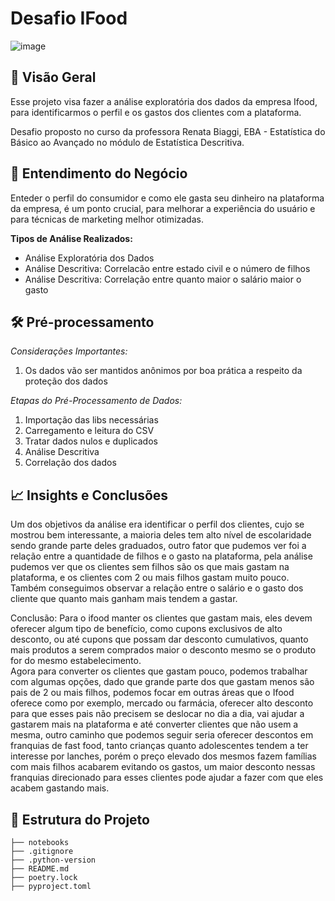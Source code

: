 # Desafio IFood
![image](https://github.com/user-attachments/assets/50cbc4da-ceb5-4202-bed0-94034f6edcd3)

## 📌 Visão Geral
Esse projeto visa fazer a análise exploratória dos dados da empresa Ifood, para identificarmos o perfil e os gastos dos clientes com a plataforma.

Desafio proposto no curso da professora Renata Biaggi, EBA - Estatística do Básico ao Avançado no módulo de Estatística Descritiva.

## 💼 Entendimento do Negócio
Enteder o perfil do consumidor e como ele gasta seu dinheiro na plataforma da empresa, é um ponto crucial, para melhorar a experiência do usuário e
para técnicas de marketing melhor otimizadas.

**Tipos de Análise Realizados:**
- Análise Exploratória dos Dados
- Análise Descritiva: Correlacão entre estado civil e o número de filhos
- Análise Descritiva: Correlação entre quanto maior o salário maior o gasto

## 🛠 Pré-processamento
_Considerações Importantes:_
1. Os dados vão ser mantidos anônimos por boa prática a respeito da proteção dos dados

_Etapas do Pré-Processamento de Dados:_
1. Importação das libs necessárias
2. Carregamento e leitura do CSV
3. Tratar dados nulos e duplicados
4. Análise Descritiva
5. Correlação dos dados

## 📈 Insights e Conclusões
Um dos objetivos da análise era identificar o perfil dos clientes, cujo se mostrou bem interessante, a maioria deles tem alto nível de escolaridade sendo grande parte deles graduados,
outro fator que pudemos ver foi a relação entre a quantidade de filhos e o gasto na plataforma, pela análise pudemos ver que os clientes sem filhos são os que mais gastam na plataforma,
e os clientes com 2 ou mais filhos gastam muito pouco. Também conseguimos observar a relação entre o salário e o gasto dos cliente que quanto mais ganham mais tendem a gastar.

Conclusão: Para o ifood manter os clientes que gastam mais, eles devem oferecer algum tipo de benefício, como cupons exclusivos de alto desconto, ou até cupons que possam dar desconto cumulativos,
quanto mais produtos a serem comprados maior o desconto mesmo se o produto for do mesmo estabelecimento.  
Agora para converter os clientes que gastam pouco, podemos trabalhar com algumas opções, dado que grande parte dos que gastam menos são pais de 2 ou mais filhos, podemos focar em outras áreas que o Ifood oferece
como por exemplo, mercado ou farmácia, oferecer alto desconto para que esses pais não precisem se deslocar no dia a dia, vai ajudar a gastarem mais na plataforma e até converter clientes que não usem a mesma, outro
caminho que podemos seguir seria oferecer descontos em franquias de fast food, tanto crianças quanto adolescentes tendem a ter interesse por lanches, porém o preço elevado dos mesmos fazem famílias com mais filhos
acabarem evitando os gastos, um maior desconto nessas franquias direcionado para esses clientes pode ajudar a fazer com que eles acabem gastando mais.

## 📜 Estrutura do Projeto
```
├── notebooks  
├── .gitignore  
├── .python-version  
├── README.md  
├── poetry.lock  
├── pyproject.toml
```

